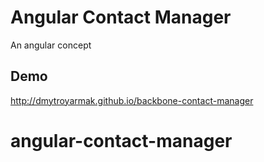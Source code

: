 Angular Contact Manager
========================

An angular concept

## Demo
http://dmytroyarmak.github.io/backbone-contact-manager
# angular-contact-manager
